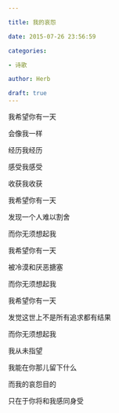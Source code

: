 ```yaml
---

title: 我的哀怨

date: 2015-07-26 23:56:59

categories:

- 诗歌

author: Herb

draft: true
---
```


我希望你有一天

会像我一样

经历我经历

感受我感受

收获我收获



我希望你有一天

发现一个人难以割舍

而你无须想起我



我希望你有一天

被冷漠和厌恶搪塞

而你无须想起我



我希望你有一天

发觉这世上不是所有追求都有结果

而你无须想起我



我从未指望

我能在你那儿留下什么

而我的哀怨目的

只在于你将和我感同身受